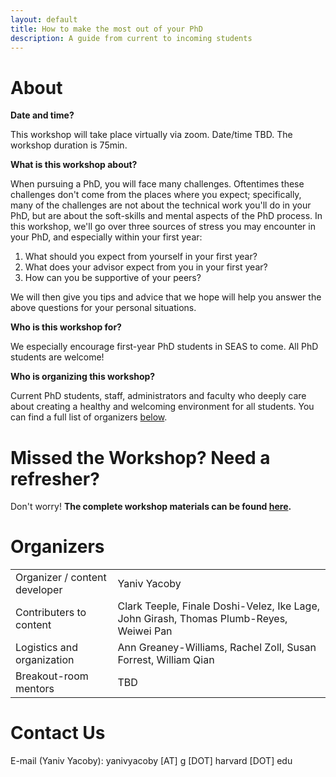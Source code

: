 ```yaml
---
layout: default
title: How to make the most out of your PhD
description: A guide from current to incoming students
---
```



# About

**Date and time?**

This workshop will take place virtually via zoom. 
Date/time TBD.
The workshop duration is 75min. 


**What is this workshop about?**

When pursuing a PhD, you will face many challenges.
Oftentimes these challenges don't come from the places where you expect;
specifically, many of the challenges are not about the technical work you'll do in your PhD,
but are about the soft-skills and mental aspects of the PhD process.
In this workshop, we'll go over three sources of stress you may encounter in your PhD,
and especially within your first year:

1. What should you expect from yourself in your first year?
2. What does your advisor expect from you in your first year?
3. How can you be supportive of your peers?

We will then give you tips and advice that we hope will help you
answer the above questions for your personal situations. 

**Who is this workshop for?**

We especially encourage first-year PhD students in SEAS to come. All PhD students are welcome!

**Who is organizing this workshop?**

Current PhD students, staff, administrators and faculty who deeply care about
creating a healthy and welcoming environment for all students. 
You can find a full list of organizers [below](#organizers).


# Missed the Workshop? Need a refresher?

Don't worry! **The complete workshop materials can be found [here](./guide.html).**


# Organizers    

<table>
<tbody>
<tr>
<td>Organizer / content developer</td>
<td>Yaniv Yacoby</td>
</tr>
<tr>
<td>Contributers to content</td>
<td>Clark Teeple, Finale Doshi-Velez, Ike Lage, John Girash, Thomas Plumb-Reyes, Weiwei Pan</td>
</tr>
<tr>
<td>Logistics and organization</td>
<td>Ann Greaney-Williams, Rachel Zoll, Susan Forrest, William Qian</td>
</tr>
<tr>
<td>Breakout-room mentors</td>
<td>TBD</td>
</tr>
</tbody>
</table>



# Contact Us

E-mail (Yaniv Yacoby): yanivyacoby [AT] g [DOT] harvard [DOT] edu
